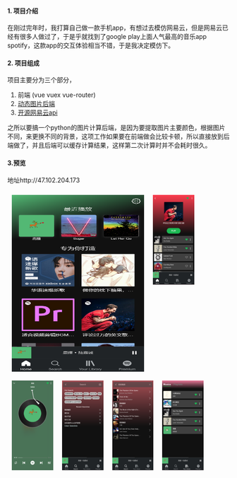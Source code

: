 #### 1. 项目介绍
  在刚过完年时，我打算自己做一款手机app，有想过去模仿网易云，但是网易云已经有很多人做过了，于是乎就找到了google play上面人气最高的音乐app  spotify，这款app的交互体验相当不错，于是我决定模仿下。

#### 2. 项目组成
  项目主要分为三个部分，
  1. 前端 (vue vuex vue-router)
  2. [动态图片后端](https://github.com/hhuwc/spotify-img-backend)
  3. [开源网易云api](https://binaryify.github.io/NeteaseCloudMusicApi/#/)
  
  之所以要搞一个python的图片计算后端，是因为要提取图片主要颜色，根据图片不同，来更换不同的背景，这项工作如果要在前端做会比较卡顿，所以直接放到后端做了，并且后端可以缓存计算结果，这样第二次计算时并不会耗时很久。

#### 3.预览
  地址http://47.102.204.173

  <div style="display:flex;max-width:720px;flex-wrap:wrap">
    <img src="./imgs/首页.png" width=300 height=400 style="margin:10px"/>
    <img src="./imgs/歌单列表.png" style="width:93.75px;height:203px;margin:10px"/>
    <img src="./imgs/播放器.png" style="width:93.75px;height:203px;margin:10px"/>
    <img src="./imgs/搜索界面.png" style="width:93.75px;height:203px;margin:10px"/>
    <img src="./imgs/搜索结果.png" style="width:93.75px;height:203px;margin:10px"/>
    <img src="./imgs/收藏歌曲.png" style="width:93.75px;height:203px;margin:10px"/>
    
  </div>
  




